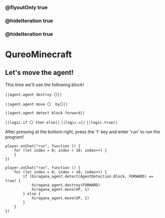### @flyoutOnly true
### @hideIteration true
### @hideIteration true
# QureoMinecraft

## Let's move the agent!

This time we'll use the following block!

``||agent.agent destroy 〇||``

``||agent.agent move 〇  by〇||``

``||agent.agent detect block forward||``

``||logic.if 〇 then else||``
``||logic.=||``
``||logic.true||``

After pressing [](https://raw.githubusercontent.com/camp-minecraft/TechkidsCampTutorial/master/images/playbutton.png) at the bottom right, press the 't' key and enter 'run' to run the program!

```template
player.onChat("run", function () {
    for (let index = 0; index < 10; index++) {
    }
})
```
```ghost
player.onChat("run", function () {
    for (let index = 0; index < 10; index++) {
        if (hiragana_agent.detect(AgentDetection.Block, FORWARD) == true) {
            hiragana_agent.destroy(FORWARD)
            hiragana_agent.move(UP, 1)
        } else {
            hiragana_agent.move(UP, 1)
        }
    }
})
```